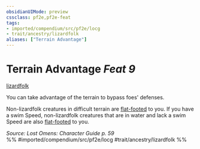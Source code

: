 ```yaml
---
obsidianUIMode: preview
cssclass: pf2e,pf2e-feat
tags:
- imported/compendium/src/pf2e/locg
- trait/ancestry/lizardfolk
aliases: ["Terrain Advantage"]
---
```

# Terrain Advantage  *Feat 9*  
[lizardfolk](lizardfolk-b1.md)  


You can take advantage of the terrain to bypass foes' defenses.

Non-lizardfolk creatures in difficult terrain are [flat-footed](conditions.md#Flat-footed) to you. If you have a swim Speed, non-lizardfolk creatures that are in water and lack a swim Speed are also [flat-footed](conditions.md#Flat-footed) to you.

*Source: Lost Omens: Character Guide p. 59*  
%% #imported/compendium/src/pf2e/locg #trait/ancestry/lizardfolk %%